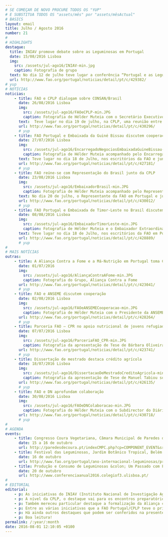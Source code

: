 ```yaml
---
# SE COMEÇAR DE NOVO PROCURE TODOS OS "YUP"
# E SUBSTITUA TODOS OS "assets/mês" por "assets/mêsActual"
# BASICS
layout: email
title: Julho / Agosto 2016
number: 21
#  
# HIGHLIGHTS
destaque:
  title: INIAV promove debate sobre as Leguminosas em Portugal
  date: 15/08/2016 Lisboa
  img:
    src: /assets/jul-ago16/INIAV-min.jpg
    caption: Fotografia de grupo
  text: No dia 12 de julho teve lugar a conferência “Portugal e as Leguminosas” no Banco Português de Germoplasma Vegetal (BPGV), em Braga, no âmbito do Ano Internacional das Leguminosas, organizado pelo Instituto Nacional de Investigação Agrária e Veterinária (INIAV).
  url: http://www.fao.org/portugal/noticias/detail/pt/c/429382/
# yup
# NOTÍCIAS
noticias:
    - title: FAO e CPLP dialogam sobre CONSAN/Brasil
      date: 26/08/2016 Lisboa
      img:
        src: /assets/jul-ago16/FAOeCPLP-min.JPG
        caption: Fotografia de Hélder Muteia com o Secretário Executivo da CPLP e o Director de COOperação da CPLP
      text:  Teve lugar no dia 19 de julho, na CPLP, uma reunião entre a FAO em Portugal, o Secretário Executivo da CPLP, Murade Murargy, e o Diretor de Cooperação da CPLP, Manuel Lapão.
      url: http://www.fao.org/portugal/noticias/detail/pt/c/430296/
      # yup
    - title: FAO Portugal e Embaixada da Guiné Bissau discutem cooperação
      date: 27/07/2016 Lisboa
      img:
        src: /assets/jul-ago16/EncarregadoNegociosEmbaixadaGuineBissau-min.JPG
        caption: Fotografia de Hélder Muteia acompanhado pelo Encarregado de Negócios da Embaixada da Guiné Bissau
      text: Teve lugar no dia 18 de Julho, nos escritórios da FAO e junto da CPLP, uma reunião entre o representante da FAO Portugal e junto da CPLP, Hélder Muteia e o Encarregado de Negócios da Embaixada da Guiné Bissau em Portugal, M´Bala Alfredo Fernandes, para discutir assuntos relacionados com a próxima cimeira da CPLP, a ter lugar no Brasil, e com a acreditação da Embaixada da Guiné Bissau junto da FAO.
      url: http://www.fao.org/portugal/noticias/detail/pt/c/427181/
      # yup
    - title: FAO reúne-se com Representação do Brasil junto da CPLP
      date: 23/08/2016 Lisboa
      img:
        src: /assets/jul-ago16/EmbaixadorBrasil-min.JPG
        caption: Fotografia de Hélder Muteia acompanhado pelo Representante Permanente do Brasil junto à Comunidade dos Países de Língua Portuguesa (CPLP)
      text: No dia 20 de julho, o Representante da FAO em Portugal e junto da CPLP, Hélder Muteia, reuniu-se com o Representante Permanente do Brasil junto à Comunidade dos Países de Língua Portuguesa (CPLP), Embaixador Gonçalo Mello Mourão, nas instalações da Missão do Brasil junto à CPLP, em Lisboa.
      url: http://www.fao.org/portugal/noticias/detail/pt/c/430012/
      # yup
    - title: FAO Portugal e Embaixada de Timor-Leste no Brasil discutem colaboração
      date: 08/08/2016 Lisboa
      img:
        src: /assets/jul-ago16/EmbaixadorTimorLeste-min.JPG
        caption: Fotografia de Hélder Muteia e o Embaixador Extraordinário e Plenipotenciário da República Democrática de Timor-Leste no Brasil
      text: Teve lugar no dia 18 de Julho, nos escritórios da FAO em Portugal e junto da CPLP, uma reunião entre o representante da FAO Portugal e junto da CPLP, Hélder Muteia e o Embaixador Extraordinário e Plenipotenciário da Republica Democrática de Timor-Leste no Brasil, Gregório José de Sousa, para discutir assuntos relacionados com a preparação da reunião do Conselho de Segurança Alimentar e Nutricional da CPLP (CONSAN-CPLP) que vai anteceder a cimeira da CPLP, a ter lugar em Novembro deste ano, no Brasil.
      url: http://www.fao.org/portugal/noticias/detail/pt/c/428889/
      # yup
#
# MAIS NOTÍCIAS
outras:
    - title: A Aliança Contra a Fome e a Má-Nutrição em Portugal toma Corpo
      date: 01/07/2016
      img:
        src: /assets/jul-ago16/AliançaContraAFome-min.JPG
        caption: Fotografia do Grupo, Aliança Contra a Fome
      url: http://www.fao.org/portugal/noticias/detail/pt/c/423041/
      # yup
    - title: FAO e ANSEME discutem cooperação
      date: 02/08/2016 Lisboa
      img:
        src: /assets/jul-ago16/FAOeANSEMECooperacao-min.JPG
        caption: Fotografia de Hélder Muteia com o Presidente da ANSEME, António Sevinate Pinto e a Secretária Geral, Joana Lopes Aleixo.
      url: http://www.fao.org/portugal/noticias/detail/pt/c/428264/
      # yup
    - title: Parceria FAO – CPR no apoio nutricional de jovens refugiados destacada em tese
      date: 07/07/2016 Lisboa
      img:
        src: /assets/jul-ago16/ParceriaFAO_CPR-min.JPG
        caption: Fotografia da apresentação de Tese de Bárbara Oliveira, Finalista da Universidade Atlântica
      url: http://www.fao.org/portugal/noticias/detail/pt/c/423741/
      # yup
    - title: Dissertação de mestrado destaca crédito agrícola
      date: 18/07/2016 Lisboa
      img:
        src: /assets/jul-ago16/DissertacaoDeMestradoCreditoAgricola-min.JPG
        caption: Fotografia da apresentação de Tese de Manuel Tabiou sobre "Inclusão financeira nas pequenas e médias empresas da indústria alimentar no Togo"
      url: http://www.fao.org/portugal/noticias/detail/pt/c/426135/
      # yup
    - title: FAO e DN aprofundam colaboração
      date: 30/08/2016 Lisboa
      img:
        src: /assets/jul-ago16/FAOeDNColaboracao-min.JPG
        caption: Fotografia do Hélder Muteia com o Subdirector do Diário de Notícias, Leonidio Ferreira
      url: http://www.fao.org/portugal/noticias/detail/pt/c/430718/
      # yup
#
# AGENDA
events:
    - title: Congresso Coura Vegetariana, Câmara Municipal de Paredes de Coura, Paredes de Coura
      date: 15 a 16 de outubro
      url: http://paredesdecoura.pt/indexCMPC.php?cp=COMPONENT_EVENT&sr=SUS57E00B365DD0A&item=
    - title: Festival das Leguminosas, Jardim Botânico Tropical, Belém
      date: 16 de outubro
      url: http://www.fao.org/portugal/ano-internacional-leguminosas/programa/festival-das-leguminosas/pt/
    - title: Produção e Consumo de Leguminosas &colon; Um Passado com Futuro?, Universidade de Lisboa, Colégio F3
      date: 20 de outubro
      url: http://www.conferenciaanual2016.colegiof3.ulisboa.pt/
#
# EDITORIAL
editorial:
    - p: As iniciativas do INIAV (Instituto Nacional de Investigação Agronómica e Veterinária) constituíram momentos marcantes da celebração do Ano Internacional das Leguminosas em Portugal. Estas inspiraram uma vasta gama de outras iniciativas dentro do mesmo contexto.
    - p: A nível da CPLP, o destaque vai para os encontros preparatórios do CONSAN/Brasil que envolveram o Secretariado da CPLP, e várias representações diplomáticas relevantes &colon; Guiné Bissau, Brasil e Timor Leste. Foi reafirmada a necessidade de manter acesa a chama do compromisso de erradicar a fome no seio da CPLP.
    - p: Também mereceu particular destaque a formalização da Aliança contra a Fome e Má-nutrição em Portugal, um ideal há muito estabelecido e que carecia de concretização. As várias iniciativas de combate á fome e ao desperdício alimentar, contam agora com uma plataforma de coordenação e troca ideias.
    - p: Entre as várias iniciativas que a FAO Portugal/CPLP teve o privilégio de implementar, está a parceria com a CPR (Conselho Português para os Refugiados), orientada para o apoio aos jovens refugiados em Portugal. Foi uma iniciativa que mereceu destaque em forma de tese de licenciatura.
    - p: Há ainda outros destaques que podem ser conferidos na presente edição.
    - p: Boa leitura!
permalink: /:year/:month
date: 2016-08-01 12:10:05 +0100
---
```

